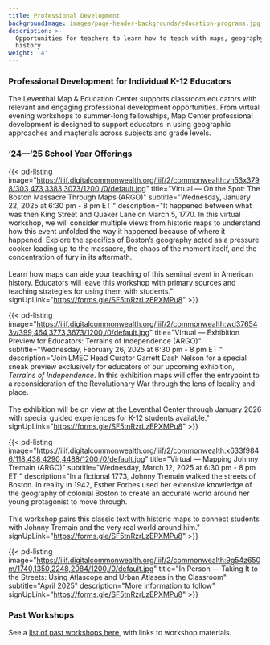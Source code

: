 ```yaml
---
title: Professional Development
backgroundImage: images/page-header-backgrounds/education-programs.jpg
description: >-
  Opportunities for teachers to learn how to teach with maps, geography, and
  history
weight: '4'
---
```


### Professional Development for Individual K-12 Educators

The Leventhal Map & Education Center supports classroom educators with relevant and engaging professional development opportunities. From virtual evening workshops to summer-long fellowships, Map Center professional development is designed to support educators in using geographic approaches and maçterials across subjects and grade levels.

### ‘24—‘25 School Year Offerings

{{< pd-listing image="https://iiif.digitalcommonwealth.org/iiif/2/commonwealth:vh53x3798/303,473,3383,3073/1200,/0/default.jpg" title="Virtual — On the Spot: The Boston Massacre Through Maps (ARGO)" subtitle="Wednesday, January 22, 2025 at 6:30 pm - 8 pm ET " description="It happened between what was then King Street and Quaker Lane on March 5, 1770. In this virtual workshop, we will consider multiple views from historic maps to understand how this event unfolded the way it happened because of where it happened. Explore the specifics of Boston’s geography acted as a pressure cooker leading up to the massacre, the chaos of the moment itself, and the concentration of fury in its aftermath. </br></br> Learn how maps can aide your teaching of this seminal event in American history. Educators will leave this workshop with primary sources and teaching strategies for using them with students." signUpLink="https://forms.gle/SF5tnRzrLzEPXMPu8" >}}

{{< pd-listing image="https://iiif.digitalcommonwealth.org/iiif/2/commonwealth:wd376543v/399,464,3773,3673/1200,/0/default.jpg" title="Virtual — Exhibition Preview for Educators: Terrains of Independence (ARGO)" subtitle="Wednesday, February 26, 2025 at 6:30 pm - 8 pm ET " description="Join LMEC Head Curator Garrett Dash Nelson for a special sneak preview exclusively for educators of our upcoming exhibition, *Terrains of Independence*. In this exhibition maps will offer the entrypoint to a reconsideration of the Revolutionary War through the lens of locality and place. </br></br> The exhibition will be on view at the Leventhal Center through January 2026 with special guided experiences for K-12 students available." signUpLink="https://forms.gle/SF5tnRzrLzEPXMPu8" >}}

{{< pd-listing image="https://iiif.digitalcommonwealth.org/iiif/2/commonwealth:x633f9846/118,438,4290,4488/1200,/0/default.jpg" title="Virtual — Mapping Johnny Tremain (ARGO)" subtitle="Wednesday, March 12, 2025 at 6:30 pm - 8 pm ET " description="In a fictional 1773, Johnny Tremain walked the streets of Boston. In reality in 1942, Esther Forbes used her extensive knowledge of the geography of colonial Boston to create an accurate world around her young protagonist to move through. </br></br> This workshop pairs this classic text with historic maps to connect students with Johnny Tremain and the very real world around him." signUpLink="https://forms.gle/SF5tnRzrLzEPXMPu8" >}}

{{< pd-listing image="https://iiif.digitalcommonwealth.org/iiif/2/commonwealth:9g54z650m/1740,1350,2248,2084/1200,/0/default.jpg" title="In Person — Taking It to the Streets: Using Atlascope and Urban Atlases in the Classroom" subtitle="April 2025" description="More information to follow" signUpLink="https://forms.gle/SF5tnRzrLzEPXMPu8" >}}

### Past Workshops

See a [list of past workshops here](/education/k12/past-workshops), with links to workshop materials.
